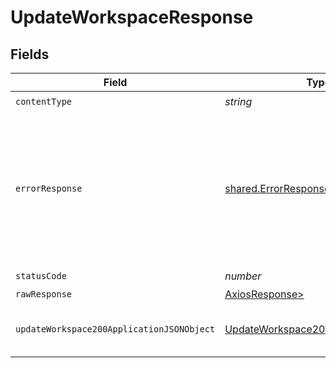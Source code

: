 # UpdateWorkspaceResponse


## Fields

| Field                                                                                                                                  | Type                                                                                                                                   | Required                                                                                                                               | Description                                                                                                                            |
| -------------------------------------------------------------------------------------------------------------------------------------- | -------------------------------------------------------------------------------------------------------------------------------------- | -------------------------------------------------------------------------------------------------------------------------------------- | -------------------------------------------------------------------------------------------------------------------------------------- |
| `contentType`                                                                                                                          | *string*                                                                                                                               | :heavy_check_mark:                                                                                                                     | N/A                                                                                                                                    |
| `errorResponse`                                                                                                                        | [shared.ErrorResponse](../../models/shared/errorresponse.md)                                                                           | :heavy_minus_sign:                                                                                                                     | This usually occurs because of a missing or malformed parameter. Check the documentation and the syntax of your request and try again. |
| `statusCode`                                                                                                                           | *number*                                                                                                                               | :heavy_check_mark:                                                                                                                     | N/A                                                                                                                                    |
| `rawResponse`                                                                                                                          | [AxiosResponse>](https://axios-http.com/docs/res_schema)                                                                               | :heavy_minus_sign:                                                                                                                     | N/A                                                                                                                                    |
| `updateWorkspace200ApplicationJSONObject`                                                                                              | [UpdateWorkspace200ApplicationJSON](../../models/operations/updateworkspace200applicationjson.md)                                      | :heavy_minus_sign:                                                                                                                     | Update for the workspace was successful.                                                                                               |